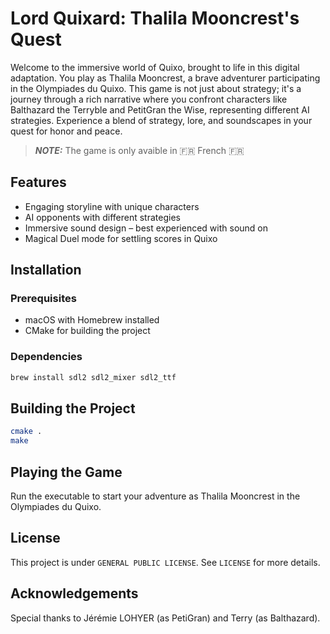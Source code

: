 # Lord Quixard: Thalila Mooncrest's Quest


Welcome to the immersive world of Quixo, brought to life in this digital adaptation. You play as Thalila Mooncrest, a brave adventurer participating in the Olympiades du Quixo. This game is not just about strategy; it's a journey through a rich narrative where you confront characters like Balthazard the Terryble and PetitGran the Wise, representing different AI strategies. Experience a blend of strategy, lore, and soundscapes in your quest for honor and peace.

> **_NOTE:_**  The game is only avaible in 🇫🇷 French 🇫🇷

## Features
- Engaging storyline with unique characters
- AI opponents with different strategies
- Immersive sound design – best experienced with sound on
- Magical Duel mode for settling scores in Quixo

## Installation
### Prerequisites
- macOS with Homebrew installed
- CMake for building the project

### Dependencies
```bash
brew install sdl2 sdl2_mixer sdl2_ttf
```

## Building the Project
```bash
cmake .
make
```

## Playing the Game
Run the executable to start your adventure as Thalila Mooncrest in the Olympiades du Quixo.

## License
This project is under `GENERAL PUBLIC LICENSE`. See `LICENSE` for more details.

## Acknowledgements

Special thanks to Jérémie LOHYER (as PetiGran) and Terry (as Balthazard).

